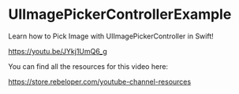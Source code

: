 # UIImagePickerControllerExample

Learn how to Pick Image with UIImagePickerController in Swift!

https://youtu.be/JYkj1UmQ6_g

You can find all the resources for this video here:

https://store.rebeloper.com/youtube-channel-resources
